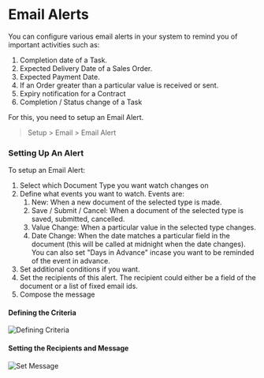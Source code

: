 # Email Alerts

You can configure various email alerts in your system to remind you of important activities such as:

1. Completion date of a Task.
1. Expected Delivery Date of a Sales Order.
1. Expected Payment Date.
1. If an Order greater than a particular value is received or sent.
1. Expiry notification for a Contract
1. Completion / Status change of a Task

For this, you need to setup an Email Alert.

> Setup > Email > Email Alert

### Setting Up An Alert

To setup an Email Alert:

1. Select which Document Type you want watch changes on
1. Define what events you want to watch. Events are:
	1. New: When a new document of the selected type is made.
	2. Save / Submit / Cancel: When a document of the selected type is saved, submitted, cancelled.
	3. Value Change: When a particular value in the selected type changes.
	4. Date Change: When the date matches a particular field in the document (this will be called at midnight when the date changes). You can also set "Days in Advance" incase you want to be reminded of the event in advance.
1. Set additional conditions if you want.
1. Set the recipients of this alert. The recipient could either be a field of the document or a list of fixed email ids.
1. Compose the message

#### Defining the Criteria

![Defining Criteria](/assets/erpnext_org/images/erpnext/setup/email-alert-1.png)

#### Setting the Recipients and Message

![Set Message](/assets/erpnext_org/images/erpnext/setup/email-alert-1.png)

